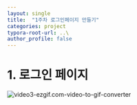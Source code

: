 ```yaml
---
layout: single
title:  "1주차 로그인페이지 만들기"
categories: project
typora-root-url: ..\
author_profile: false
---
```


# 1. 로그인 페이지



![video3-ezgif.com-video-to-gif-converter](/images/2024-04-24-first/video3-ezgif.com-video-to-gif-converter.gif)
